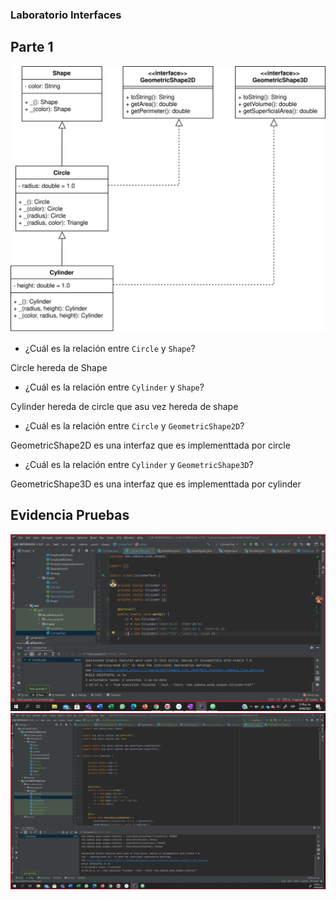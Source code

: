  ### Laboratorio Interfaces

 ## Parte 1

 ![](img/shapes-init-class-diagram.svg)

 - ¿Cuál es la relación entre `Circle` y `Shape`?

  Circle hereda de Shape  

 - ¿Cuál es la relación entre `Cylinder` y `Shape`?

Cylinder hereda de circle que asu vez hereda de shape

 - ¿Cuál es la relación entre `Circle` y `GeometricShape2D`?

 GeometricShape2D es una interfaz que es implementtada por circle

 - ¿Cuál es la relación entre `Cylinder` y `GeometricShape3D`?

 GeometricShape3D es una interfaz que es implementtada por cylinder


 ## Evidencia Pruebas

 ![](img/EVI1P1.png)
 ![](img/EVI1P2.png)
